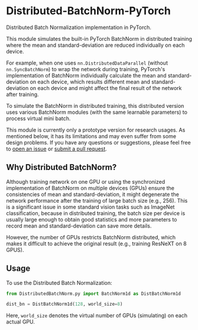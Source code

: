 # Distributed-BatchNorm-PyTorch

Distributed Batch Normalization implementation in PyTorch.

This module simulates the built-in PyTorch BatchNorm in distributed training
where the mean and standard-deviation are reduced individually on each device.

For example, when one uses `nn.DistributedDataParallel` (without `nn.SyncBatchNorm`) to wrap the network during
training, PyTorch's implementation of BatchNorm individually calculate the mean and standard-deviation
on each device, which results different mean and standard-deviation on each device 
and might affect the final result of the network after training.

To simulate the BatchNorm in distributed training, this distributed version uses various BatchNorm modules (with the same learnable parameters)
to process virtual mini batch. 

This module is currently only a prototype version for research usages. As mentioned below,
it has its limitations and may even suffer from some design problems. If you have any
questions or suggestions, please feel free to
[open an issue](https://github.com/PoonKinWang/Distributed-BatchNorm-PyTorch/issues) or 
[submit a pull request](https://github.com/PoonKinWang/Distributed-BatchNorm-PyTorch/pulls).

## Why Distributed BatchNorm?

Although training network on one GPU or using the synchronized implementation of BatchNorm on multiple devices (GPUs)
ensure the consistencies of mean and standard-deviation, it might degenerate the network performance after the training of large batch size (e.g., 256).
This is a significant issue in some standard vision tasks such as ImageNet classification, because in distributed training, the batch size per device
is usually large enough to obtain good statistics and more parameters to record mean and standard-deviation can save more details. 

However, the number of GPUs restricts BatchNorm distributed, which makes it difficult to achieve the original result (e.g., training ResNeXT on 8 GPUS). 

## Usage

To use the Distributed Batch Normalization:

```python
from DistributedBatchNorm.py import BatchNorm1d as DistBatchNorm1d

dist_bn = DistBatchNorm1d(128, world_size=8)
```

Here, `world_size` denotes the virtual number of GPUs (simulating) on each actual GPU. 
